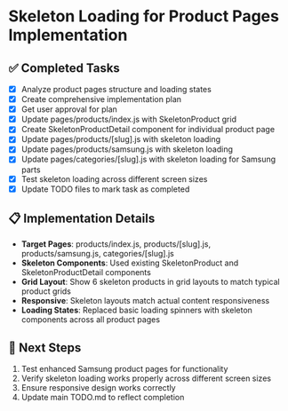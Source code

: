 # Skeleton Loading for Product Pages Implementation

## ✅ Completed Tasks
- [x] Analyze product pages structure and loading states
- [x] Create comprehensive implementation plan
- [x] Get user approval for plan
- [x] Update pages/products/index.js with SkeletonProduct grid
- [x] Create SkeletonProductDetail component for individual product page
- [x] Update pages/products/[slug].js with skeleton loading
- [x] Update pages/products/samsung.js with skeleton loading
- [x] Update pages/categories/[slug].js with skeleton loading for Samsung parts
- [x] Test skeleton loading across different screen sizes
- [x] Update TODO files to mark task as completed

## 📋 Implementation Details
- **Target Pages**: products/index.js, products/[slug].js, products/samsung.js, categories/[slug].js
- **Skeleton Components**: Used existing SkeletonProduct and SkeletonProductDetail components
- **Grid Layout**: Show 6 skeleton products in grid layouts to match typical product grids
- **Responsive**: Skeleton layouts match actual content responsiveness
- **Loading States**: Replaced basic loading spinners with skeleton components across all product pages

## 🎯 Next Steps
1. Test enhanced Samsung product pages for functionality
2. Verify skeleton loading works properly across different screen sizes
3. Ensure responsive design works correctly
4. Update main TODO.md to reflect completion
